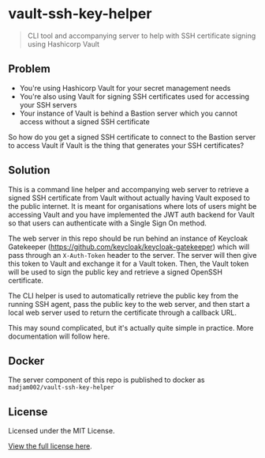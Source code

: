 # vault-ssh-key-helper

> CLI tool and accompanying server to help with SSH certificate signing using Hashicorp Vault

## Problem

- You're using Hashicorp Vault for your secret management needs
- You're also using Vault for signing SSH certificates used for accessing your SSH servers
- Your instance of Vault is behind a Bastion server which you cannot access without a signed SSH certificate

So how do you get a signed SSH certificate to connect to the Bastion server to access Vault if Vault is the thing that generates your SSH certificates?

## Solution

This is a command line helper and accompanying web server to retrieve a signed SSH certificate from Vault without actually having Vault exposed to the public internet. It is meant for organisations where lots of users might be accessing Vault and you have implemented the JWT auth backend for Vault so that users can authenticate with a Single Sign On method.

The web server in this repo should be run behind an instance of Keycloak Gatekeeper (https://github.com/keycloak/keycloak-gatekeeper) which will pass through an `X-Auth-Token` header to the server. The server will then give this token to Vault and exchange it for a Vault token. Then, the Vault token will be used to sign the public key and retrieve a signed OpenSSH certificate.

The CLI helper is used to automatically retrieve the public key from the running SSH agent, pass the public key to the web server, and then start a local web server used to return the certificate through a callback URL.

This may sound complicated, but it's actually quite simple in practice. More documentation will follow here.

## Docker

The server component of this repo is published to docker as `madjam002/vault-ssh-key-helper`

## License

Licensed under the MIT License.

[View the full license here](https://raw.githubusercontent.com/madjam002/vault-ssh-key-helper/master/LICENSE).
